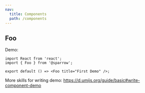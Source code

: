 ```yaml
---
nav:
  title: Components
  path: /components
---
```


## Foo

Demo:

```tsx
import React from 'react';
import { Foo } from '@sparrow';

export default () => <Foo title="First Demo" />;
```

More skills for writing demo: https://d.umijs.org/guide/basic#write-component-demo
